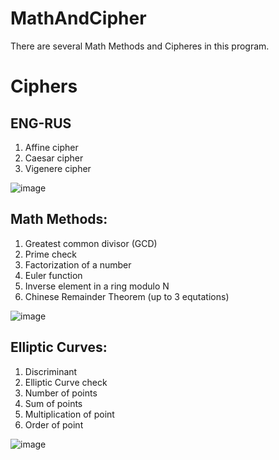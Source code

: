 # MathAndCipher
There are several Math Methods and Cipheres in this program. 

# Ciphers

## ENG-RUS 
1. Affine cipher
2. Caesar cipher
3. Vigenere cipher

![image](https://user-images.githubusercontent.com/64638885/118411407-a683c280-b694-11eb-91de-151832a38080.png)

## Math Methods: 
1. Greatest common divisor (GCD)
2. Prime check
3. Factorization of a number
4. Euler function
5. Inverse element in a ring modulo N
6. Chinese Remainder Theorem (up to 3 equtations)

![image](https://user-images.githubusercontent.com/64638885/118411450-f06ca880-b694-11eb-9f90-63db2dd2e4ef.png)


## Elliptic Curves:
1. Discriminant
2. Elliptic Curve check
3. Number of points
4. Sum of points
5. Multiplication of point
6. Order of point

![image](https://user-images.githubusercontent.com/64638885/118411598-915b6380-b695-11eb-98af-c4a348f9f4fa.png)

